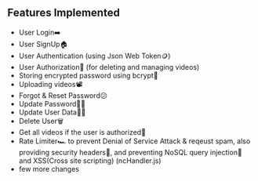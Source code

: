 ## Features Implemented

- User Login➡️
- User SignUp🏠
- User Authentication (using Json Web Token🪙)
- User Authorization🥷 (for deleting and managing videos)
- Storing encrypted password using bcrypt🔑
- Uploading videos📽️
- Forgot & Reset Password😕
- Update Password😵‍💫
- Update User Data😵‍💫
- Delete User🗑️
- Get all videos if the user is authorized🫴
- Rate Limiter🏎️ to prevent Denial of Service Attack & reqeust spam, also providing security headers🛑, and preventing NoSQL query injection💉 and XSS(Cross site scripting) (ncHandler.js)
- few more changes
